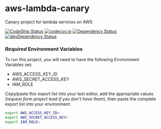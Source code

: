 # aws-lambda-canary

Canary project for lambda services on AWS

[![CodeShip Status](https://codeship.com/projects/babc13f0-9cdb-0133-9aee-22509ada1533/status?branch=master)](https://codeship.com/projects/127276)
[![codecov.io](https://codecov.io/github/numo-labs/aws-lambda-canary/coverage.svg?branch=master)](https://codecov.io/github/numo-labs/aws-lambda-canary?branch=master)
[![Dependency Status](https://david-dm.org/numo-labs/aws-lambda-canary.svg)](https://david-dm.org/numo-labs/aws-lambda-canary)
[![devDependency Status](https://david-dm.org/numo-labs/aws-lambda-canary/dev-status.svg)](https://david-dm.org/numo-labs/aws-lambda-canary#info=devDependencies)



### *Required* Environment Variables

To run this project, you will need to have the following
Environment Variables set:

+ AWS_ACCESS_KEY_ID
+ AWS_SECRET_ACCESS_KEY
+ IAM_ROLE

Copy/paste this export list into your text editor,
add the appropriate values (*request form project lead if you don't have them*),
then paste the complete export list into your environment.

```sh
export AWS_ACCESS_KEY_ID=
export AWS_SECRET_ACCESS_KEY=
export IAM_ROLE=
```
